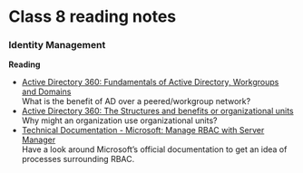 # Class 8 reading notes

### Identity Management

**Reading**
* [Active Directory 360: Fundamentals of Active Directory, Workgroups and Domains](https://www.windows-active-directory.com/fundamentals-of-active-directory-workgroups-and-domains.html)</br>
What is the benefit of AD over a peered/workgroup network?
* [Active Directory 360: The Structures and benefits or organizational units](https://www.windows-active-directory.com/the-structures-and-benefits-of-organizational-units.html)</br>
Why might an organization use organizational units?
* [Technical Documentation - Microsoft: Manage RBAC with Server Manager](https://docs.microsoft.com/en-us/windows-server/networking/technologies/ipam/manage-role-based-access-control-with-server-manager)</br>
Have a look around Microsoft’s official documentation to get an idea of processes surrounding RBAC.


